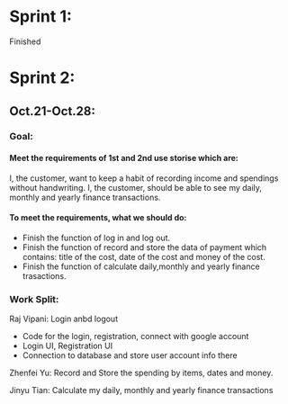 # Sprint 1:
  Finished
# Sprint 2:
  
## Oct.21-Oct.28:

### Goal: 
#### Meet the requirements of 1st and 2nd use storise which are:
   I, the customer, want to keep a habit of recording income and spendings without handwriting.
   I, the customer, should be able to see my daily, monthly and yearly finance transactions.  
#### To meet the requirements, what we should do:   
   * Finish the function of log in and log out.
   * Finish the function of record and store the data of payment which contains: title of the cost, date of the cost and money      of the cost.
   * Finish the function of calculate daily,monthly and yearly finance trasactions.
  
### Work Split:
Raj Vipani: Login anbd logout
   *  Code for the login, registration, connect with google account
   *  Login UI, Registration UI  
   *  Connection to database and store user account info there

Zhenfei Yu: Record and Store the spending by items, dates and money.

Jinyu Tian: Calculate my daily, monthly and yearly finance transactions
